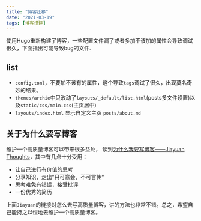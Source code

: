 ```yaml
---
title: "博客迁移"
date: "2021-03-19"
tags: [博客搭建]
---
```


使用Hugo重新构建了博客，一些配置文件漏了或者多加不该加的属性会导致调试很久，下面指出可能导致bug的文件.

## list
- `config.toml`，不要加不该有的属性，这个导致`tags`调试了很久，出现莫名奇妙的结果。
- `themes/archie`中只改动了`layouts/_default/list.html`(posts多文件设置)以及`static/css/main.css`(主页居中)
- `layouts/index.html` 显示自定义主页 `posts/about.md`

## 关于为什么要写博客
维护一个高质量博客可以带来很多益处， 读到[为什么我要写博客——Jiayuan Thoughts](http://blog.jiayuanzhang.com/post/why-i-blog/)，其中有几点十分受用：
 - 让自己进行有价值的思考
 - 分享知识，走出”只可意会，不可言传“
 - 思考难免有错误，接受批评
 - 一份优秀的简历

上面`Jiayuan`的链接对怎么去写高质量博客，讲的方法也非常不错。总之，希望自己能持之以恒地去维护一个高质量博客。